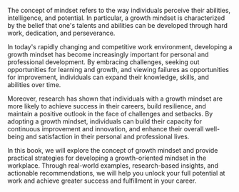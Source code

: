 
The concept of mindset refers to the way individuals perceive their abilities, intelligence, and potential. In particular, a growth mindset is characterized by the belief that one's talents and abilities can be developed through hard work, dedication, and perseverance.

In today's rapidly changing and competitive work environment, developing a growth mindset has become increasingly important for personal and professional development. By embracing challenges, seeking out opportunities for learning and growth, and viewing failures as opportunities for improvement, individuals can expand their knowledge, skills, and abilities over time.

Moreover, research has shown that individuals with a growth mindset are more likely to achieve success in their careers, build resilience, and maintain a positive outlook in the face of challenges and setbacks. By adopting a growth mindset, individuals can build their capacity for continuous improvement and innovation, and enhance their overall well-being and satisfaction in their personal and professional lives.

In this book, we will explore the concept of growth mindset and provide practical strategies for developing a growth-oriented mindset in the workplace. Through real-world examples, research-based insights, and actionable recommendations, we will help you unlock your full potential at work and achieve greater success and fulfillment in your career.
